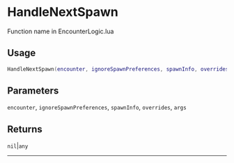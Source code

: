 # HandleNextSpawn
Function name in EncounterLogic.lua
## Usage
```lua
HandleNextSpawn(encounter, ignoreSpawnPreferences, spawnInfo, overrides, args)
```
## Parameters
`encounter`, `ignoreSpawnPreferences`, `spawnInfo`, `overrides`, `args`
## Returns
`nil`|`any`

---
